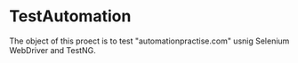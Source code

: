 # TestAutomation

The object of this proect is to test "automationpractise.com" usnig Selenium WebDriver and TestNG.
